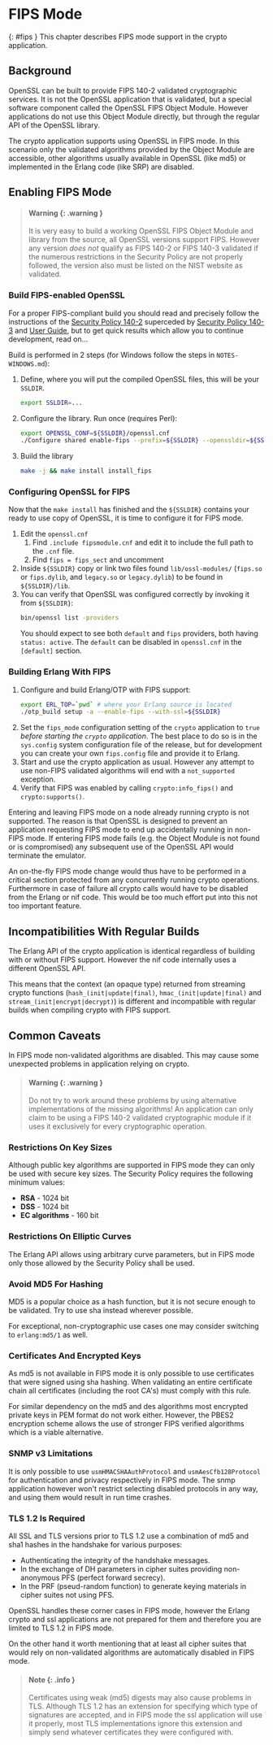<!--
%CopyrightBegin%

SPDX-License-Identifier: Apache-2.0

Copyright Ericsson AB 2023-2025. All Rights Reserved.

Licensed under the Apache License, Version 2.0 (the "License");
you may not use this file except in compliance with the License.
You may obtain a copy of the License at

    http://www.apache.org/licenses/LICENSE-2.0

Unless required by applicable law or agreed to in writing, software
distributed under the License is distributed on an "AS IS" BASIS,
WITHOUT WARRANTIES OR CONDITIONS OF ANY KIND, either express or implied.
See the License for the specific language governing permissions and
limitations under the License.

%CopyrightEnd%
-->
# FIPS Mode

[](){: #fips } This chapter describes FIPS mode support in the crypto
application.

## Background

OpenSSL can be built to provide FIPS 140-2 validated cryptographic services. It
is not the OpenSSL application that is validated, but a special software
component called the OpenSSL FIPS Object Module. However applications do not use
this Object Module directly, but through the regular API of the OpenSSL library.

The crypto application supports using OpenSSL in FIPS mode. In this scenario
only the validated algorithms provided by the Object Module are accessible,
other algorithms usually available in OpenSSL (like md5) or implemented in the
Erlang code (like SRP) are disabled.

## Enabling FIPS Mode

> #### Warning {: .warning }
>
> It is very easy to build a working OpenSSL FIPS Object Module and library from
> the source, all OpenSSL versions support FIPS. However any version _does not_ 
> qualify as FIPS 140-2 or FIPS 140-3 validated if the numerous restrictions in
> the Security Policy are not properly followed, the version also must be listed
> on the NIST website as validated.

### Build FIPS-enabled OpenSSL

For a proper FIPS-compliant build you should read and precisely follow the instructions 
of the [Security Policy 140-2](https://csrc.nist.gov/pubs/fips/140-2/upd2/final)
superceded by [Security Policy 140-3](https://csrc.nist.gov/pubs/fips/140-3/final)
and [User Guide](https://docs.openssl.org/),
but to get quick results which allow you to continue development, read on...

Build is performed in 2 steps (for Windows follow the steps in `NOTES-WINDOWS.md`):
1. Define, where you will put the compiled OpenSSL files, this will be your `SSLDIR`.
   ```bash
   export SSLDIR=...
   ```
2. Configure the library. Run once (requires Perl):
   ```bash
   export OPENSSL_CONF=${SSLDIR}/openssl.cnf
   ./Configure shared enable-fips --prefix=${SSLDIR} --openssldir=${SSLDIR}
   ```
3. Build the library
   ```bash
   make -j && make install install_fips
   ```

### Configuring OpenSSL for FIPS

Now that the `make install` has finished and the `${SSLDIR}` contains your ready 
to use copy of OpenSSL, it is time to configure it for FIPS mode.

1. Edit the `openssl.cnf`
    1. Find `.include fipsmodule.cnf` and edit it to include the full path to the `.cnf` file. 
    2. Find `fips = fips_sect` and uncomment
2. Inside `${SSLDIR}` copy or link two files found `lib/ossl-modules/` 
   (`fips.so` or `fips.dylib`, and `legacy.so` or `legacy.dylib`) to be found in `${SSLDIR}/lib`. 
3. You can verify that OpenSSL was configured correctly by invoking it from `${SSLDIR}`:
   ```bash
   bin/openssl list -providers
   ```
   You should expect to see both `default` and `fips` providers, both having
   `status: active`. The `default` can be disabled in `openssl.cnf` in the
   `[default]` section.

### Building Erlang With FIPS

1. Configure and build Erlang/OTP with FIPS support:
   ```bash
   export ERL_TOP=`pwd` # where your Erlang source is located
   ./otp_build setup -a --enable-fips --with-ssl=${SSLDIR}
   ```
2. Set the `fips_mode` configuration setting of the `crypto` application to `true`
   _before starting the `crypto` application_.
   The best place to do so is in the `sys.config` system configuration file of the release, 
   but for development you can create your own `fips.config` file and provide it to Erlang.
3. Start and use the crypto application as usual. However any attempt to use
   non-FIPS validated algorithms will end with a `not_supported` exception.
4. Verify that FIPS was enabled by calling `crypto:info_fips()` and `crypto:supports()`.

Entering and leaving FIPS mode on a node already running crypto is not
supported. The reason is that OpenSSL is designed to prevent an application
requesting FIPS mode to end up accidentally running in non-FIPS mode. If
entering FIPS mode fails (e.g. the Object Module is not found or is compromised)
any subsequent use of the OpenSSL API would terminate the emulator.

An on-the-fly FIPS mode change would thus have to be performed in a critical
section protected from any concurrently running crypto operations. Furthermore
in case of failure all crypto calls would have to be disabled from the Erlang or
nif code. This would be too much effort put into this not too important feature.

## Incompatibilities With Regular Builds

The Erlang API of the crypto application is identical regardless of building
with or without FIPS support. However the nif code internally uses a different
OpenSSL API.

This means that the context (an opaque type) returned from streaming crypto
functions (`hash_(init|update|final)`, `hmac_(init|update|final)` and
`stream_(init|encrypt|decrypt)`) is different and incompatible with regular
builds when compiling crypto with FIPS support.

## Common Caveats

In FIPS mode non-validated algorithms are disabled. This may cause some
unexpected problems in application relying on crypto.

> #### Warning {: .warning }
>
> Do not try to work around these problems by using alternative implementations
> of the missing algorithms\! An application can only claim to be using a FIPS
> 140-2 validated cryptographic module if it uses it exclusively for every
> cryptographic operation.

### Restrictions On Key Sizes

Although public key algorithms are supported in FIPS mode they can only be used
with secure key sizes. The Security Policy requires the following minimum
values:

- **RSA** - 1024 bit
- **DSS** - 1024 bit
- **EC algorithms** - 160 bit

### Restrictions On Elliptic Curves

The Erlang API allows using arbitrary curve parameters, but in FIPS mode only
those allowed by the Security Policy shall be used.

### Avoid MD5 For Hashing

MD5 is a popular choice as a hash function, but it is not secure enough to be
validated. Try to use sha instead wherever possible.

For exceptional, non-cryptographic use cases one may consider switching to
`erlang:md5/1` as well.

### Certificates And Encrypted Keys

As md5 is not available in FIPS mode it is only possible to use certificates
that were signed using sha hashing. When validating an entire certificate chain
all certificates (including the root CA's) must comply with this rule.

For similar dependency on the md5 and des algorithms most encrypted private keys
in PEM format do not work either. However, the PBES2 encryption scheme allows
the use of stronger FIPS verified algorithms which is a viable alternative.

### SNMP v3 Limitations

It is only possible to use `usmHMACSHAAuthProtocol` and `usmAesCfb128Protocol`
for authentication and privacy respectively in FIPS mode. The snmp application
however won't restrict selecting disabled protocols in any way, and using them
would result in run time crashes.

### TLS 1.2 Is Required

All SSL and TLS versions prior to TLS 1.2 use a combination of md5 and sha1
hashes in the handshake for various purposes:

- Authenticating the integrity of the handshake messages.
- In the exchange of DH parameters in cipher suites providing non-anonymous PFS
  (perfect forward secrecy).
- In the PRF (pseud-random function) to generate keying materials in cipher
  suites not using PFS.

OpenSSL handles these corner cases in FIPS mode, however the Erlang crypto and
ssl applications are not prepared for them and therefore you are limited to TLS
1.2 in FIPS mode.

On the other hand it worth mentioning that at least all cipher suites that would
rely on non-validated algorithms are automatically disabled in FIPS mode.

> #### Note {: .info }
>
> Certificates using weak (md5) digests may also cause problems in TLS. Although
> TLS 1.2 has an extension for specifying which type of signatures are accepted,
> and in FIPS mode the ssl application will use it properly, most TLS
> implementations ignore this extension and simply send whatever certificates
> they were configured with.
